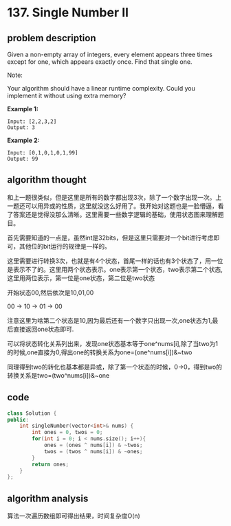 # 137. Single Number II

## problem description

Given a non-empty array of integers, every element appears three times except for one, which appears exactly once. Find that single one.

Note:

Your algorithm should have a linear runtime complexity. Could you implement it without using extra memory?

**Example 1:**

```text
Input: [2,2,3,2]
Output: 3
```

**Example 2:**

```text
Input: [0,1,0,1,0,1,99]
Output: 99
```

## algorithm thought

和上一题很类似，但是这里是所有的数字都出现3次，除了一个数字出现一次。上一题还可以用异或的性质，这里就没这么好用了。我开始对这题也是一脸懵逼，看了答案还是觉得没那么清晰。这里需要一些数字逻辑的基础，使用状态图来理解题目。

首先需要知道的一点是，虽然int是32bits，但是这里只需要对一个bit进行考虑即可，其他位的bit运行的规律是一样的。

这里需要进行转换3次，也就是有4个状态，首尾一样的话也有3个状态了，用一位是表示不了的。这里用两个状态表示。one表示第一个状态，two表示第二个状态,这里用两位表示，第一位是one状态，第二位是two状态

开始状态00,然后依次是10,01,00

00 -&gt; 10 -&gt; 01 -&gt; 00

注意这里为啥第二个状态是10,因为最后还有一个数字只出现一次,one状态为1,最后直接返回one状态即可.

可以将状态转化关系列出来，发现one状态基本等于one^nums\[i\],除了当two为1的时候,one直接为0,得出one的转换关系为one=\(one\^nums\[i\]\)&~two

同理得到two的转化也基本都是异或，除了第一个状态的时候，0-&gt;0，得到two的转换关系是two=\(two\^nums\[i\]\)&~one

## code

```cpp
class Solution {
public:
    int singleNumber(vector<int>& nums) {
        int ones = 0, twos = 0;
        for(int i = 0; i < nums.size(); i++){
            ones = (ones ^ nums[i]) & ~twos;
            twos = (twos ^ nums[i]) & ~ones;
        }
        return ones;
    }
};
```

## algorithm analysis

算法一次遍历数组即可得出结果，时间复杂度O\(n\)

